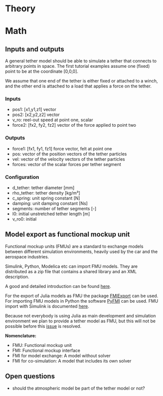 # Theory

# Math

## Inputs and outputs
A general tether model should be able to simulate a tether that connects to arbitrary points in space. The first tutorial examples assume one (fixed) point to be at the coordinate [0,0,0].

We assume that one end of the tether is either fixed or attached to a winch, and the other end
is attached to a load that applies a force on the tether.

### Inputs
- pos1: [x1,y1,z1] vector
- pos2: [x2,y2,z2] vector
- v_ro: reel-out speed at point one, scalar
- force2: [fx2, fy2, fz2] vector of the force applied to point two

### Outputs
- force1: [fx1, fy1, fz1] force vector, felt at point one
- pos: vector of the position vectors of the tether particles
- vel: vector of the velocity vectors of the tether particles
- forces: vector of the scalar forces per tether segment

### Configuration
- d_tether: tether diameter [mm]
- rho_tether: tether density [kg/m³]
- c_spring: unit spring constant [N]
- damping: unit damping constant [Ns]
- segments: number of tether segments [-]
- l0: initial unstretched tether length [m]
- v_ro0: initial

## Model export as functional mockup unit
Functional mockup units (FMUs) are a standard to exchange models between different
simulation environments, heavily used by the car and the aerospace industries.

Simulink, Python, Modelica etc can import FMU models. They are distributed as a
zip file that contains a shared library and an XML description.

A good and detailed introduction can be found [here](https://www.iea-annex60.org/finalReport/activity_1_2.html).

For the export of Julia models as FMU the package [FMIExport](https://github.com/ThummeTo/FMIExport.jl) can be used. For importing FMU models in Python the software [PyFMI](https://jmodelica.org/pyfmi/index.html#) can be used. FMU import with Simulink is documented [here](https://nl.mathworks.com/help/simulink/ug/work-with-fmi-in-simulink.html).

Because not everybody is using Julia as main development and simulation environment we plan
to provide a tether model as FMU, but this will not be possible before this [issue](https://github.com/ThummeTo/FMIExport.jl/issues/10) is resolved.

**Nomenclature:**
- FMU: Functional mockup unit
- FMI: Functional mockup interface
- FMI for model exchange: A model without solver
- FMI for co-simulation: A model that includes its own solver

## Open questions
- should the atmospheric model be part of the tether model or not?